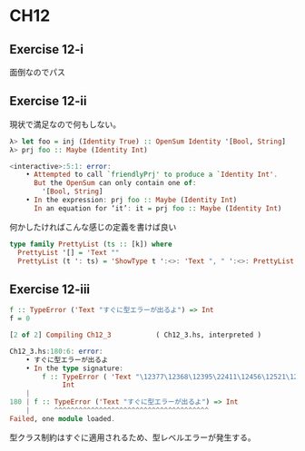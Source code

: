 # CH12

## Exercise 12-i

面倒なのでパス

## Exercise 12-ii

現状で満足なので何もしない。

```hs
λ> let foo = inj (Identity True) :: OpenSum Identity '[Bool, String]
λ> prj foo :: Maybe (Identity Int)

<interactive>:5:1: error:
    • Attempted to call `friendlyPrj' to produce a `Identity Int'.
      But the OpenSum can only contain one of:
        '[Bool, String]
    • In the expression: prj foo :: Maybe (Identity Int)
      In an equation for ‘it’: it = prj foo :: Maybe (Identity Int)
```

何かしたければこんな感じの定義を書けば良い

```hs
type family PrettyList (ts :: [k]) where
  PrettyList '[] = 'Text ""
  PrettyList (t ': ts) = 'ShowType t ':<>: 'Text ", " ':<>: PrettyList ts
```

## Exercise 12-iii

```hs
f :: TypeError ('Text "すぐに型エラーが出るよ") => Int
f = 0
```

```hs
[2 of 2] Compiling Ch12_3           ( Ch12_3.hs, interpreted )

Ch12_3.hs:180:6: error:
    • すぐに型エラーが出るよ
    • In the type signature:
        f :: TypeError ( 'Text "\12377\12368\12395\22411\12456\12521\12540\12364\20986\12427\12424") =>
             Int
    |
180 | f :: TypeError ('Text "すぐに型エラーが出るよ") => Int
    |      ^^^^^^^^^^^^^^^^^^^^^^^^^^^^^^^^^^^^^^
Failed, one module loaded.
```

型クラス制約はすぐに適用されるため、型レベルエラーが発生する。